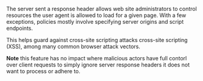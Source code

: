 The server sent a response header allows web site administrators to control resources the user agent is allowed to load for a given page. With a few exceptions, policies mostly involve specifying server origins and script endpoints.

This helps guard against cross-site scripting attacks cross-site scripting (XSS), among many common browser attack vectors.

**Note** this feature has no impact where malicious actors have full contorl over client requests to simply ignore server response headers it does not want to process or adhere to.
